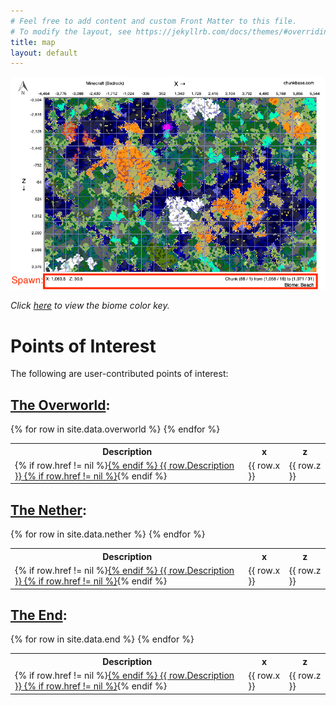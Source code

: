 ```yaml
---
# Feel free to add content and custom Front Matter to this file.
# To modify the layout, see https://jekyllrb.com/docs/themes/#overriding-theme-defaults
title: map
layout: default
---
```


![Biome Map](images/biomes_3.png)

_Click [here](images/biome_key.png) to view the biome color key._

# Points of Interest

The following are user-contributed points of interest:

## [The Overworld](overworld.csv):
<table>
<tr><th>Description</th><th>x</th><th>z</th></tr>
{% for row in site.data.overworld %}
  <tr>
      <td>
      {% if row.href != nil %}<a href="{{ row.href }}">{% endif %}
      {{ row.Description }}
      {% if row.href != nil %}</a>{% endif %}
      </td> <td> {{ row.x }} </td> <td> {{ row.z }} </td>
  </tr>
{% endfor %}
</table>

## [The Nether](nether.csv):
<table>
<tr><th>Description</th><th>x</th><th>z</th></tr>
{% for row in site.data.nether %}
  <tr>
      <td>
      {% if row.href != nil %}<a href="{{ row.href }}">{% endif %}
      {{ row.Description }}
      {% if row.href != nil %}</a>{% endif %}
      </td> <td> {{ row.x }} </td> <td> {{ row.z }} </td>
  </tr>
{% endfor %}
</table>

## [The End](end.csv):
<table>
<tr><th>Description</th><th>x</th><th>z</th></tr>
{% for row in site.data.end %}
  <tr>
      <td>
      {% if row.href != nil %}<a href="{{ row.href }}">{% endif %}
      {{ row.Description }}
      {% if row.href != nil %}</a>{% endif %}
      </td> <td> {{ row.x }} </td> <td> {{ row.z }} </td>
  </tr>
{% endfor %}
</table>
